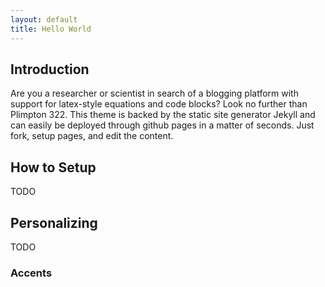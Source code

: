 ```yaml
---
layout: default
title: Hello World
---
```

## Introduction
Are you a researcher or scientist in search of a blogging platform with support for latex-style equations and code blocks? Look no further than Plimpton 322. This theme is backed by the static site generator Jekyll and can easily be deployed through github pages in a matter of seconds. Just fork, setup pages, and edit the content.
## How to Setup
TODO

## Personalizing
TODO
### Accents
